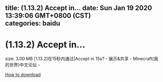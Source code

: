 
title: (1.13.2) Accept in…
date: Sun Jan 19 2020 13:39:06 GMT+0800 (CST)    
categories: baidu
---

# (1.13.2) Accept in…
size: 3.00 MB
 [1.13.2]在15秒内通过|Accept in 15s? - 展示&共享 - Minecraft(我的世界)中文论坛 -
 

[How to download](https://bpcam.bemobtrk.com/go/2ceec3aa-1ca2-46d6-b9ff-aaa5c184517c?jno=601)